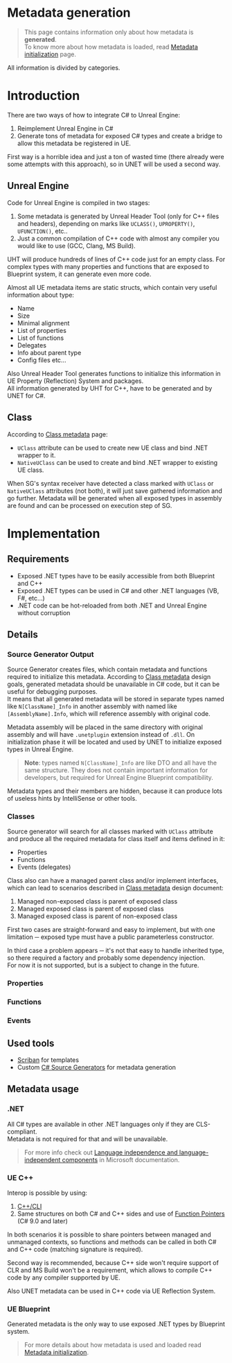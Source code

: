 # Metadata generation

> This page contains information only about how metadata is **generated**.  
> To know more about how metadata is loaded, read [Metadata initialization](metadata-initialization.md) page.

All information is divided by categories.

# Introduction

There are two ways of how to integrate C# to Unreal Engine:  
1) Reimplement Unreal Engine in C#
2) Generate tons of metadata for exposed C# types and create a bridge to allow this metadata be registered in UE.

First way is a horrible idea and just a ton of wasted time (there already were some attempts with this approach), so in UNET will be used a second way.

## Unreal Engine

Code for Unreal Engine is compiled in two stages:
1) Some metadata is generated by Unreal Header Tool (only for C++ files and headers), depending on marks like `UCLASS()`, `UPROPERTY()`, `UFUNCTION()`, etc..
2) Just a common compilation of C++ code with almost any compiler you would like to use (GCC, Clang, MS Build).

UHT will produce hundreds of lines of C++ code just for an empty class. For complex types with many properties and functions that are exposed to Blueprint system, it can generate even more code.

Almost all UE metadata items are static structs, which contain very useful information about type:
- Name
- Size
- Minimal alignment
- List of properties
- List of functions
- Delegates
- Info about parent type
- Config files etc... 

Also Unreal Header Tool generates functions to initialize this information in UE Property (Reflection) System and packages.  
All information generated by UHT for C++, have to be generated and by UNET for C#.

## Class

According to [Class metadata](class-metadata.md) page:
- `UClass` attribute can be used to create new UE class and bind .NET wrapper to it.
- `NativeUClass` can be used to create and bind .NET wrapper to existing UE class.

When SG's syntax receiver have detected a class marked with `UClass` or `NativeUClass` attributes (not both), it will just save gathered information and go further.
Metadata will be generated when all exposed types in assembly are found and can be processed on execution step of SG.

# Implementation 

## Requirements

- Exposed .NET types have to be easily accessible from both Blueprint and C++
- Exposed .NET types can be used in C# and other .NET languages (VB, F#, etc...)
- .NET code can be hot-reloaded from both .NET and Unreal Engine without corruption

## Details

### Source Generator Output

Source Generator creates files, which contain metadata and functions required to initialize this metadata. 
According to [Class metadata]() design goals, generated metadata should be unavailable in C# code, but it can be useful for debugging purposes.  
It means that all generated metadata will be stored in separate types named like `N[ClassName]_Info` in another assembly with named like `[AssemblyName].Info`, which will reference assembly with original code.  

Metadata assembly will be placed in the same directory with original assembly and will have `.unetplugin` extension instead of `.dll`. On initialization phase it will be located and used by UNET to initialize exposed types in Unreal Engine.

> **Note**: types named `N[ClassName]_Info` are like DTO and all have the same structure. They does not contain important information for developers, but required for Unreal Engine Blueprint compatibility.

Metadata types and their members are hidden, because it can produce lots of useless hints by IntelliSense or other tools.

### Classes

Source generator will search for all classes marked with `UClass` attribute and produce all the required metadata for class itself and items defined in it:
- Properties
- Functions
- Events (delegates)

Class also can have a managed parent class and/or implement interfaces, which can lead to scenarios described in [Class metadata](class-metadata.md) design document:

1) Managed non-exposed class is parent of exposed class
2) Managed exposed class is parent of exposed class
3) Managed exposed class is parent of non-exposed class

First two cases are straight-forward and easy to implement, but with one limitation ─ exposed type must have a public parameterless constructor.

In third case a problem appears ─ it's not that easy to handle inherited type, so there required a factory and probably some dependency injection.  
For now it is not supported, but is a subject to change in the future.

### Properties

### Functions

### Events

## Used tools

- [Scriban](https://github.com/scriban/scriban) for templates
- Custom [C# Source Generators](https://docs.microsoft.com/en-us/dotnet/csharp/roslyn-sdk/source-generators-overview) for metadata generation

## Metadata usage

### .NET

All C# types are available in other .NET languages only if they are CLS-compliant.  
Metadata is not required for that and will be unavailable.

> For more info check out [Language independence and language-independent components](https://docs.microsoft.com/en-us/dotnet/standard/language-independence) in Microsoft documentation. 

### UE C++

Interop is possible by using:
1) [C++/CLI](https://docs.microsoft.com/en-us/cpp/dotnet/dotnet-programming-with-cpp-cli-visual-cpp)
2) Same structures on both C# and C++ sides and use of [Function Pointers](https://docs.microsoft.com/en-us/dotnet/csharp/language-reference/proposals/csharp-9.0/function-pointers) (C# 9.0 and later)

In both scenarios it is possible to share pointers between managed and unmanaged contexts, so functions and methods can be called in both C# and C++ code (matching signature is required). 

Second way is recommended, because C++ side won't require support of CLR and MS Build won't be a requirement, which allows to compile C++ code by any compiler supported by UE.  

Also UNET metadata can be used in C++ code via UE Reflection System.

### UE Blueprint

Generated metadata is the only way to use exposed .NET types by Blueprint system.  

> For more details about how metadata is used and loaded read [Metadata initialization](metadata-initialization.md).